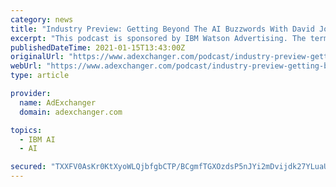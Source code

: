 ```yaml
---
category: news
title: "Industry Preview: Getting Beyond The AI Buzzwords With David Jones"
excerpt: "This podcast is sponsored by IBM Watson Advertising. The term “artificial intelligence” gets tossed around to loosely describe everything from dynamic creative optimization and automated media planning to the eventual robot revolution and takeover of ..."
publishedDateTime: 2021-01-15T13:43:00Z
originalUrl: "https://www.adexchanger.com/podcast/industry-preview-getting-beyond-the-ai-buzzwords-with-david-jones/"
webUrl: "https://www.adexchanger.com/podcast/industry-preview-getting-beyond-the-ai-buzzwords-with-david-jones/"
type: article

provider:
  name: AdExchanger
  domain: adexchanger.com

topics:
  - IBM AI
  - AI

secured: "TXXFV0AsKr0KtXyoWLQjbfgbCTP/BCgmfTGXOzdsP5nJYi2mDvijdk27YLuaUZ0n274OJvq6OzqqnbZFT6dnXhAshdfJZziiamyhCKXLXPSXnZR89+/pDD4TXyhGh7zK1VmAkC3gp3GFmT5T5nCWYZwZEMAX1PVcsQ9xpCUlqqTGumqEPWfHvHbQ+4EHk7NAo9hH0bj0q3KXy3fkoR7IQQVwr7vz63X71NzaThxSA1sBACVEd8ySuMDLxHwYDMsDeo+xH/8LG43BEHIdubySVPUeI3Dt6t7wo3WjQExxLE0PJd1ASXRO4j3h8nXbWFFPrkzeyBin+jrekqp+rXSWfZNerJ7mjVQ8ODGbpww9BfM=;9jvoKqbBNX6AZ8fUI4A6eQ=="
---
```


